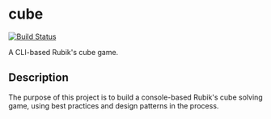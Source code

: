 # cube
[![Build Status](https://travis-ci.org/carlosafonso/cube.svg?branch=master)](https://travis-ci.org/carlosafonso/cube)

A CLI-based Rubik's cube game.

## Description
The purpose of this project is to build a console-based Rubik's cube solving game, using best practices and design patterns in the process.
